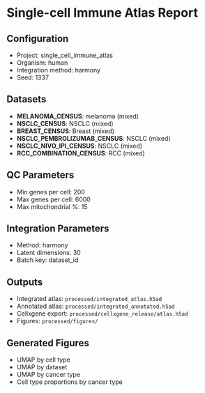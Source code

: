 # Single-cell Immune Atlas Report

## Configuration
- Project: single_cell_immune_atlas
- Organism: human
- Integration method: harmony
- Seed: 1337

## Datasets
- **MELANOMA_CENSUS**: melanoma (mixed)
- **NSCLC_CENSUS**: NSCLC (mixed)
- **BREAST_CENSUS**: Breast (mixed)
- **NSCLC_PEMBROLIZUMAB_CENSUS**: NSCLC (mixed)
- **NSCLC_NIVO_IPI_CENSUS**: NSCLC (mixed)
- **RCC_COMBINATION_CENSUS**: RCC (mixed)

## QC Parameters
- Min genes per cell: 200
- Max genes per cell: 6000
- Max mitochondrial %: 15

## Integration Parameters
- Method: harmony
- Latent dimensions: 30
- Batch key: dataset_id

## Outputs
- Integrated atlas: `processed/integrated_atlas.h5ad`
- Annotated atlas: `processed/integrated_annotated.h5ad`
- Cellxgene export: `processed/cellxgene_release/atlas.h5ad`
- Figures: `processed/figures/`

## Generated Figures
- UMAP by cell type
- UMAP by dataset
- UMAP by cancer type
- Cell type proportions by cancer type
